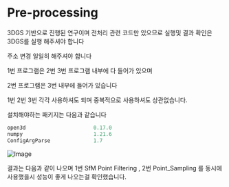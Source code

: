 # Pre-processing
3DGS 기반으로 진행된 연구이며 전처리 관련 코드만 있으므로 
실행및 결과 확인은 3DGS를 실행 해주셔야 합니다

주소 변경 일일히 해주셔야 합니다

1번 프로그램은 2번 3번 프로그램 내부에 다 들어가 있으며

2번 프로그램은 3번 내부에 들어가 있습니다

1번 2번 3번 각각 사용하셔도 되며 중복적으로 사용하셔도 상관없습니다.


설치해야하는 패키지는 다음과 같습니다
```python
open3d                      0.17.0
numpy                       1.21.6
ConfigArgParse              1.7
```

![Image](https://github.com/user-attachments/assets/dc783bc6-10dc-44ee-87d4-23f9653a15fa)

결과는 다음과 같이 나오며 1번 SfM Point Filtering , 2번 Point_Sampling 를 
동시에 사용했을시 성능이 좋게 나오는걸 확인했습니다.

